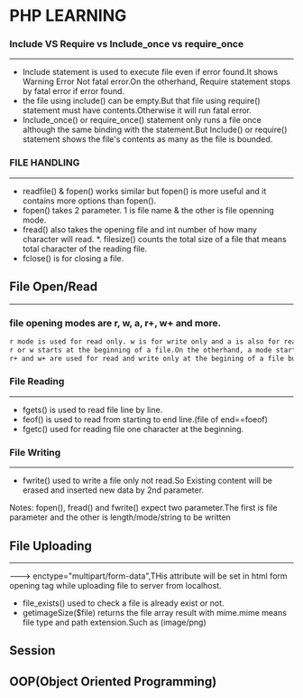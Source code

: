 # PHP LEARNING

### Include VS Require vs Include_once vs require_once
---
* Include statement is used to execute file even if error found.It shows Warning Error Not fatal error.On the otherhand, Require statement stops by fatal error if error found.
* the file using include() can be empty.But that file using require() statement must have contents.Otherwise it will run fatal error.
* Include_once() or require_once() statement only runs a file once although the same binding with the statement.But Include() or require() statement shows the file's contents as many as the file is bounded.
### FILE HANDLING
---
* readfile() & fopen() works similar but fopen() is more useful and it contains more options than fopen().
* fopen() takes 2 parameter. 1 is file name & the other is file openning mode.
* fread() also takes the opening file and int number of how many character will read.
*. filesize() counts the total size of a file that means total character of the reading file.
* fclose() is for closing a file.

## File Open/Read
---
### file opening  modes are r, w, a, r+, w+ and more.
```bash
r mode is used for read only. w is for write only and a is also for read only but
r or w starts at the beginning of a file.On the otherhand, a mode starts at the end of a file and it crate a file if no file exist.
r+ and w+ are used for read and write only at the begining of a file but a+ at the end of a file and create a file unless the file exist.
```
###  File Reading
---
* fgets() is used to read file line by line.
* feof() is used to read from starting to end line.(file of end==foeof)
* fgetc() used for reading file one character at the beginning.

### File Writing
---
* fwrite() used to write a file only not read.So Existing content will be erased and inserted new data by 2nd parameter.

Notes: fopen(), fread() and fwrite() expect two parameter.The first is file parameter and the other is length/mode/string to be written
## File  Uploading
---
---> enctype="multipart/form-data",THis attribute will be set in html form opening tag while uploading file to server from localhost.
* file_exists() used to check a file is already exist or not.
* getimageSize($file) returns the file array result with mime.mime means file type and path extension.Such as (image/png)
## Session

## OOP(Object Oriented Programming)
